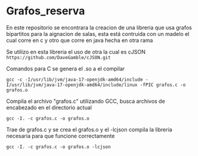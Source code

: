 # Grafos_reserva
En este repositorio se encontrara  la creacion de una libreria que usa grafos bipartitos para la aignacion de salas, esta está contruida con un madelo el cual corre en c y otro que corre en java hecha en otra rama

Se utilizo en esta libreria el uso de otra la cual es cJSON
```https://github.com/DaveGamble/cJSON.git```

Comandos para C
se genera el .so a el compilar 
```
gcc -c -I/usr/lib/jvm/java-17-openjdk-amd64/include -I/usr/lib/jvm/java-17-openjdk-amd64/include/linux -fPIC grafos.c -o grafos.o
```

Compila el archivo "grafos.c" utilizando GCC, busca archivos de encabezado en el directorio actual
```
gcc -I. -c grafos.c -o grafos.o
```

Trae de grafos.c y se crea el grafos.o y el -lcjson compila la libreria necesaria para que funcione correctamente 
```
gcc -I. -c grafos.c -o grafos.o -lcjson
```




